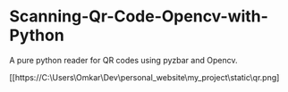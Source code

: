 # Scanning-Qr-Code-Opencv-with-Python
A pure python reader for QR codes using pyzbar and Opencv.

[[https://C:\Users\Omkar\Dev\personal_website\my_project\static\qr.png]


